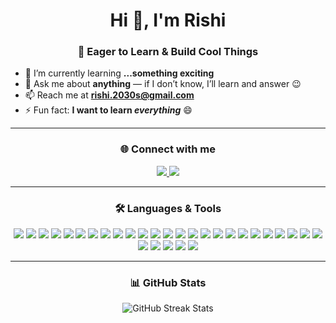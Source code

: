 <h1 align="center">Hi 👋, I'm Rishi</h1>
<h3 align="center">🚀 Eager to Learn & Build Cool Things</h3>

- 🌱 I’m currently learning **...something exciting**
- 💬 Ask me about **anything** — if I don’t know, I’ll learn and answer 😉
- 📫 Reach me at **rishi.2030s@gmail.com**
- ⚡ Fun fact: **I want to learn *everything*** 😄

---

<h3 align="center">🌐 Connect with me</h3>
<p align="center">
  <a href="https://linkedin.com/in/rishu-s08" target="_blank">
    <img src="https://img.shields.io/badge/-LinkedIn-0077B5?style=for-the-badge&logo=linkedin&logoColor=white"/>
  </a>
  <a href="https://instagram.com/rishi_.sharma5" target="_blank">
    <img src="https://img.shields.io/badge/-Instagram-E4405F?style=for-the-badge&logo=instagram&logoColor=white"/>
  </a>
</p>

---

<h3 align="center">🛠 Languages & Tools</h3>
<p align="center">
  <img src="https://img.shields.io/badge/Android-3DDC84?style=for-the-badge&logo=android&logoColor=white"/>
  <img src="https://img.shields.io/badge/Bash-4EAA25?style=for-the-badge&logo=gnu-bash&logoColor=white"/>
    <!-- iOS -->
  <img src="https://img.shields.io/badge/iOS-000000?style=for-the-badge&logo=apple&logoColor=white"/>
  <!-- Bash -->
  <img src="https://img.shields.io/badge/Bash-4EAA25?style=for-the-badge&logo=gnu-bash&logoColor=white"/>
  <!-- Flutter -->
  <img src="https://img.shields.io/badge/Flutter-02569B?style=for-the-badge&logo=flutter&logoColor=white"/>
  <!-- Node.js -->
  <img src="https://img.shields.io/badge/Node.js-339933?style=for-the-badge&logo=node.js&logoColor=white"/>
  <!-- MongoDB -->
  <img src="https://img.shields.io/badge/MongoDB-47A248?style=for-the-badge&logo=mongodb&logoColor=white"/>
  <!-- Express -->
  <img src="https://img.shields.io/badge/Express-000000?style=for-the-badge&logo=express&logoColor=white"/>
  <!-- Redis -->
  <img src="https://img.shields.io/badge/Redis-DC382D?style=for-the-badge&logo=redis&logoColor=white"/>
  <!-- Socket.IO -->
  <img src="https://img.shields.io/badge/Socket.IO-010101?style=for-the-badge&logo=socketdotio&logoColor=white"/>
  <!-- REST API -->
  <img src="https://img.shields.io/badge/REST%20API-005571?style=for-the-badge&logoColor=white"/>
  <img src="https://img.shields.io/badge/Bootstrap-563D7C?style=for-the-badge&logo=bootstrap&logoColor=white"/>
  <img src="https://img.shields.io/badge/C-00599C?style=for-the-badge&logo=c&logoColor=white"/>
  <img src="https://img.shields.io/badge/CSS-1572B6?style=for-the-badge&logo=css3&logoColor=white"/>
  <img src="https://img.shields.io/badge/Firebase-FFCA28?style=for-the-badge&logo=firebase&logoColor=black"/>
  <img src="https://img.shields.io/badge/Git-F05032?style=for-the-badge&logo=git&logoColor=white"/>
  <img src="https://img.shields.io/badge/HTML-E34F26?style=for-the-badge&logo=html5&logoColor=white"/>
  <img src="https://img.shields.io/badge/Illustrator-FF9A00?style=for-the-badge&logo=adobe-illustrator&logoColor=white"/>
  <img src="https://img.shields.io/badge/Java-ED8B00?style=for-the-badge&logo=java&logoColor=white"/>
  <img src="https://img.shields.io/badge/JavaScript-F7E017?style=for-the-badge&logo=javascript&logoColor=black"/>
  <img src="https://img.shields.io/badge/Linux-FCC624?style=for-the-badge&logo=linux&logoColor=black"/>
  <img src="https://img.shields.io/badge/MySQL-4479A1?style=for-the-badge&logo=mysql&logoColor=white"/>
  <img src="https://img.shields.io/badge/Pandas-150458?style=for-the-badge&logo=pandas&logoColor=white"/>
  <img src="https://img.shields.io/badge/Photoshop-31A8FF?style=for-the-badge&logo=adobe-photoshop&logoColor=white"/>
  <img src="https://img.shields.io/badge/PHP-777BB4?style=for-the-badge&logo=php&logoColor=white"/>
  <img src="https://img.shields.io/badge/Python-3776AB?style=for-the-badge&logo=python&logoColor=white"/>
  <img src="https://img.shields.io/badge/Seaborn-007ACC?style=for-the-badge&logo=python&logoColor=white"/>
  <img src="https://img.shields.io/badge/Selenium-43B02A?style=for-the-badge&logo=selenium&logoColor=white"/>
  <img src="https://img.shields.io/badge/TensorFlow-FF6F00?style=for-the-badge&logo=tensorflow&logoColor=white"/>
  <img src="https://img.shields.io/badge/Unity-000000?style=for-the-badge&logo=unity&logoColor=white"/>
</p>

---

<h3 align="center">📊 GitHub Stats</h3>
<p align="center">
  <img src="https://github-readme-streak-stats.herokuapp.com/?user=rishu-s08&theme=tokyonight" alt="GitHub Streak Stats" />
</p>
